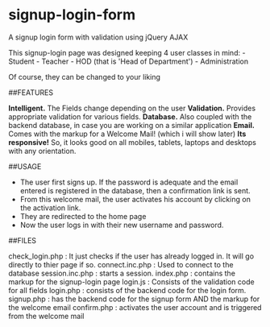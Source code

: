 # signup-login-form
A signup login form with validation using jQuery AJAX

This signup-login page was designed keeping 4 user classes in mind:
	- Student
	- Teacher
	- HOD (that is 'Head of Department')
	- Administration

Of course, they can be changed to your liking


##FEATURES 


**Intelligent.** The Fields change depending on the user
**Validation.** Provides appropriate validation for various fields. 
**Database.** Also coupled with the backend database, in case you are working on a similar application
**Email.** Comes with the markup for a Welcome Mail! (which i will show later)
**Its responsive!** So, it looks good on all mobiles, tablets, laptops and desktops with any orientation.


##USAGE

- The user first signs up. If the password is adequate and the email entered is registered in the database, then a confirmation link is sent.
- From this welcome mail, the user activates his account by clicking on the activation link.
- They are redirected to the home page 
- Now the user logs in with their new username and password.


##FILES

check_login.php : It just checks if the user has already logged in. It will go directly to thier page if so.
connect.inc.php : Used to connect to the database
session.inc.php : starts a session. 
index.php : contains the markup for the signup-login page
login.js : Consists of the validation code for all fields
login.php : consists of the backend code for the login form.
signup.php : has the backend code for the signup form AND the markup for the welcome email
confirm.php : activates the user account and is triggered from the welcome mail
